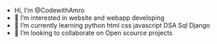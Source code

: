 -  Hi, I’m @CodewithAmro
- 👀 I’m interested in website and webapp developing
- 🌱 I’m currently learning python html css javascript DSA Sql Django 
- 💞️ I’m looking to collaborate on Open scource projects
